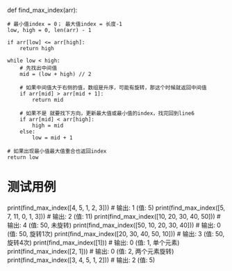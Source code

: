 def find_max_index(arr):

    # 最小值index = 0； 最大值index = 长度-1
    low, high = 0, len(arr) - 1
    
    if arr[low] <= arr[high]:
        return high
    
    while low < high:
        # 先找出中间值
        mid = (low + high) // 2
        
        # 如果中间值大于右侧的值，数组是升序，可能有旋转，那这个时候就返回中间值
        if arr[mid] > arr[mid + 1]:
            return mid
        
        # 如果不是 就要找下方向，更新最大值或最小值的index，找完回到line6
        if arr[mid] < arr[high]:
            high = mid
        else:
            low = mid + 1
    
    # 如果出现最小值最大值重合也返回index
    return low

# 测试用例
print(find_max_index([4, 5, 1, 2, 3]))            # 输出: 1 (值: 5)
print(find_max_index([5, 7, 11, 0, 1, 3]))        # 输出: 2 (值: 11)
print(find_max_index([10, 20, 30, 40, 50]))       # 输出: 4 (值: 50, 未旋转)
print(find_max_index([50, 10, 20, 30, 40]))       # 输出: 0 (值: 50, 旋转1次)
print(find_max_index([20, 30, 40, 50, 10]))       # 输出: 3 (值: 50, 旋转4次)
print(find_max_index([1]))                        # 输出: 0 (值: 1, 单个元素)
print(find_max_index([2, 1]))                     # 输出: 0 (值: 2, 两个元素旋转)
print(find_max_index([3, 4, 5, 1, 2]))            # 输出: 2 (值: 5)


